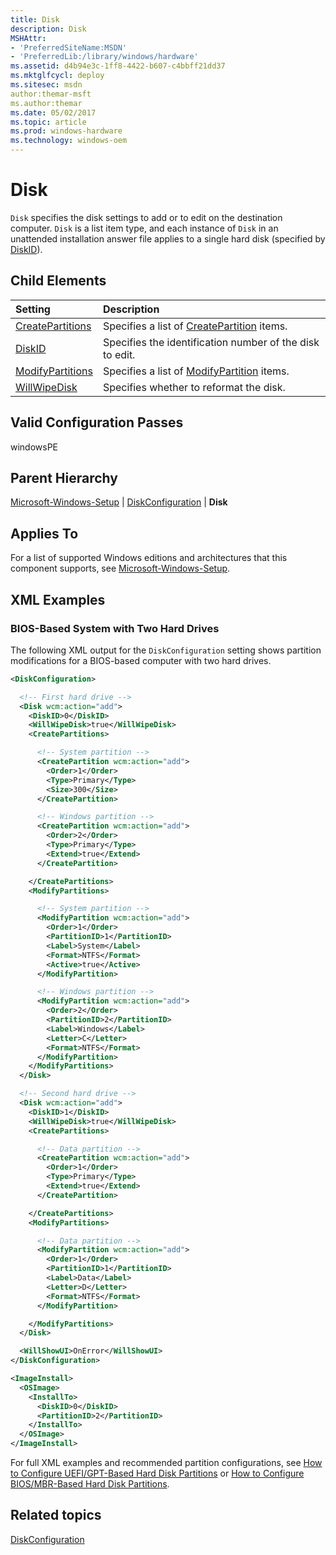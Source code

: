```yaml
---
title: Disk
description: Disk
MSHAttr:
- 'PreferredSiteName:MSDN'
- 'PreferredLib:/library/windows/hardware'
ms.assetid: d4b94e3c-1ff8-4422-b607-c4bbff21dd37
ms.mktglfcycl: deploy
ms.sitesec: msdn
author:themar-msft
ms.author:themar
ms.date: 05/02/2017
ms.topic: article
ms.prod: windows-hardware
ms.technology: windows-oem
---
```

# Disk

`Disk` specifies the disk settings to add or to edit on the destination computer. `Disk` is a list item type, and each instance of `Disk` in an unattended installation answer file applies to a single hard disk (specified by [DiskID](microsoft-windows-setup-diskconfiguration-disk-diskid.md)).

## Child Elements

| Setting                 | Description                                                                           |
|:------------------------|:--------------------------------------------------------------------------------------|
| [CreatePartitions](microsoft-windows-setup-diskconfiguration-disk-createpartitions.md) | Specifies a list of [CreatePartition](microsoft-windows-setup-diskconfiguration-disk-createpartitions-createpartition.md) items. |
| [DiskID](microsoft-windows-setup-diskconfiguration-disk-diskid.md) | Specifies the identification number of the disk to edit. |
| [ModifyPartitions](microsoft-windows-setup-diskconfiguration-disk-modifypartitions.md) | Specifies a list of [ModifyPartition](microsoft-windows-setup-diskconfiguration-disk-modifypartitions-modifypartition.md) items. |
| [WillWipeDisk](microsoft-windows-setup-diskconfiguration-disk-willwipedisk.md) | Specifies whether to reformat the disk. |

## Valid Configuration Passes

windowsPE

## Parent Hierarchy

[Microsoft-Windows-Setup](microsoft-windows-setup.md) | [DiskConfiguration](microsoft-windows-setup-diskconfiguration.md) | **Disk**

## Applies To

For a list of supported Windows editions and architectures that this component supports, see [Microsoft-Windows-Setup](microsoft-windows-setup.md).

## XML Examples

### BIOS-Based System with Two Hard Drives

The following XML output for the `DiskConfiguration` setting shows partition modifications for a BIOS-based computer with two hard drives.

```XML
<DiskConfiguration>

  <!-- First hard drive -->
  <Disk wcm:action="add">
    <DiskID>0</DiskID> 
    <WillWipeDisk>true</WillWipeDisk> 
    <CreatePartitions>

      <!-- System partition -->
      <CreatePartition wcm:action="add">
        <Order>1</Order> 
        <Type>Primary</Type> 
        <Size>300</Size> 
      </CreatePartition>

      <!-- Windows partition -->
      <CreatePartition wcm:action="add">
        <Order>2</Order> 
        <Type>Primary</Type> 
        <Extend>true</Extend> 
      </CreatePartition>

    </CreatePartitions>
    <ModifyPartitions>

      <!-- System partition -->
      <ModifyPartition wcm:action="add">
        <Order>1</Order> 
        <PartitionID>1</PartitionID> 
        <Label>System</Label> 
        <Format>NTFS</Format> 
        <Active>true</Active> 
      </ModifyPartition>

      <!-- Windows partition -->
      <ModifyPartition wcm:action="add">
        <Order>2</Order> 
        <PartitionID>2</PartitionID> 
        <Label>Windows</Label> 
        <Letter>C</Letter> 
        <Format>NTFS</Format> 
      </ModifyPartition>
    </ModifyPartitions>
  </Disk>

  <!-- Second hard drive -->
  <Disk wcm:action="add">
    <DiskID>1</DiskID> 
    <WillWipeDisk>true</WillWipeDisk> 
    <CreatePartitions>

      <!-- Data partition -->
      <CreatePartition wcm:action="add">
        <Order>1</Order> 
        <Type>Primary</Type> 
        <Extend>true</Extend> 
      </CreatePartition>

    </CreatePartitions>
    <ModifyPartitions>

      <!-- Data partition -->
      <ModifyPartition wcm:action="add">
        <Order>1</Order> 
        <PartitionID>1</PartitionID> 
        <Label>Data</Label> 
        <Letter>D</Letter> 
        <Format>NTFS</Format> 
      </ModifyPartition>

    </ModifyPartitions>
  </Disk>

  <WillShowUI>OnError</WillShowUI> 
</DiskConfiguration>

<ImageInstall>
  <OSImage>
    <InstallTo>
      <DiskID>0</DiskID> 
      <PartitionID>2</PartitionID> 
    </InstallTo>
  </OSImage>
</ImageInstall>
```

For full XML examples and recommended partition configurations, see [How to Configure UEFI/GPT-Based Hard Disk Partitions](http://go.microsoft.com/fwlink/?LinkId=214261) or [How to Configure BIOS/MBR-Based Hard Disk Partitions](http://go.microsoft.com/fwlink/?LinkId=214260).

## Related topics

[DiskConfiguration](microsoft-windows-setup-diskconfiguration.md)
